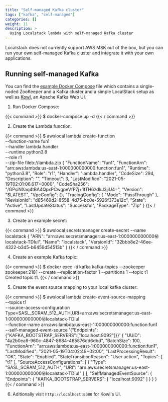 ```yaml
---
title: "Self-managed Kafka cluster"
tags: ["kafka", "self-managed"]
categories: []
weight: 11
description: >
  Using Localstack lambda with self-managed Kafka cluster
---
```


Localstack does not currently support AWS MSK out of the box, but you can run your own self-managed Kafka cluster and integrate it with your own applications.

## Running self-managed Kafka

You can find the [example Docker Compose](docker-compose.yml) file which contains a single-noded ZooKeeper and a Kafka cluster and a simple LocalStack setup as well as [Kowl](https://github.com/cloudhut/kowl), an Apache Kafka Web UI.

1. Run Docker Compose:

{{< command >}}
$ docker-compose up -d
{{< / command >}}

2. Create the Lambda function:

{{< command >}}
$ awslocal lambda create-function \
    --function-name fun1 \
    --handler lambda.handler \
    --runtime python3.8 \
    --role r1 \
    --zip-file fileb://lambda.zip
{
    "FunctionName": "fun1",
    "FunctionArn": "arn:aws:lambda:us-east-1:000000000000:function:fun1",
    "Runtime": "python3.8",
    "Role": "r1",
    "Handler": "lambda.handler",
    "CodeSize": 294,
    "Description": "",
    "Timeout": 3,
    "LastModified": "2021-05-19T02:01:06.617+0000",
    "CodeSha256": "/GPsiNXaq4tBA4QpxPCwgpeVfP7j+1tTH6zdkJ3jiU4=",
    "Version": "$LATEST",
    "VpcConfig": {},
    "TracingConfig": {
        "Mode": "PassThrough"
    },
    "RevisionId": "d85469d2-8558-4d75-bc0e-5926f373e12c",
    "State": "Active",
    "LastUpdateStatus": "Successful",
    "PackageType": "Zip"
}
{{< / command >}}

3. Create an example secret:

{{< command >}}
$ awslocal secretsmanager create-secret --name localstack
{
    "ARN": "arn:aws:secretsmanager:us-east-1:000000000000:secret:localstack-TDIuI",
    "Name": "localstack",
    "VersionId": "32bbb8e2-46ee-4322-b3d5-b6459d54513b"
}
{{< / command >}}

4. Create an example Kafka topic:

{{< command >}}
$ docker exec -ti kafka kafka-topics --zookeeper zookeeper:2181 --create --replication-factor 1 --partitions 1 --topic t1
Created topic t1.
{{< / command >}}

5. Create the event source mapping to your local kafka cluster:

{{< command >}}
$ awslocal lambda create-event-source-mapping \
    --topics t1 \
    --source-access-configuration Type=SASL_SCRAM_512_AUTH,URI=arn:aws:secretsmanager:us-east-1:000000000000:secret:localstack-TDIuI \
    --function-name arn:aws:lambda:us-east-1:000000000000:function:fun1 \
    --self-managed-event-source '{"Endpoints":{"KAFKA_BOOTSTRAP_SERVERS":["localhost:9092"]}}'
{
    "UUID": "4a2b0ea6-960c-4847-8684-465876dd6dbd",
    "BatchSize": 100,
    "FunctionArn": "arn:aws:lambda:us-east-1:000000000000:function:fun1",
    "LastModified": "2021-05-19T04:02:49+02:00",
    "LastProcessingResult": "OK",
    "State": "Enabled",
    "StateTransitionReason": "User action",
    "Topics": [
        "t1"
    ],
    "SourceAccessConfigurations": [
        {
            "Type": "SASL_SCRAM_512_AUTH",
            "URI": "arn:aws:secretsmanager:us-east-1:000000000000:secret:localstack-TDIuI"
        }
    ],
    "SelfManagedEventSource": {
        "Endpoints": {
            "KAFKA_BOOTSTRAP_SERVERS": [
                "localhost:9092"
            ]
        }
    }
}
{{< / command >}}

6. Aditionally visit `http://localhost:8080` for Kowl's UI.
